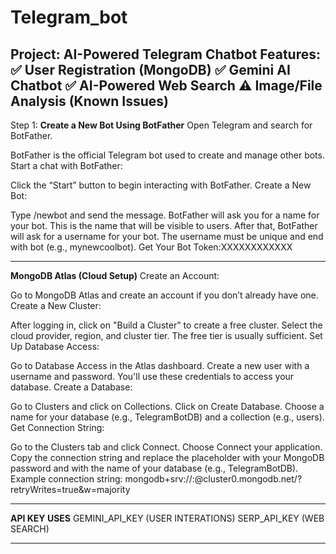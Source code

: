 # Telegram_bot
Project: AI-Powered Telegram Chatbot  Features: ✅ User Registration (MongoDB) ✅ Gemini AI Chatbot ✅ AI-Powered Web Search ⚠ Image/File Analysis (Known Issues)
------------------------------------------------------------------------------------------------------------------------------------------------------------------
Step 1: **Create a New Bot Using BotFather**
Open Telegram and search for BotFather.

BotFather is the official Telegram bot used to create and manage other bots.
Start a chat with BotFather:

Click the “Start” button to begin interacting with BotFather.
Create a New Bot:

Type /newbot and send the message.
BotFather will ask you for a name for your bot. This is the name that will be visible to users.
After that, BotFather will ask for a username for your bot. The username must be unique and end with bot (e.g., mynewcoolbot).
Get Your Bot Token:XXXXXXXXXXXX

--------------------------------------------------------------------------------------------------------------------------------------------------------------------------------------------------------------
 **MongoDB Atlas (Cloud Setup)**
Create an Account:

Go to MongoDB Atlas and create an account if you don’t already have one.
Create a New Cluster:

After logging in, click on "Build a Cluster" to create a free cluster.
Select the cloud provider, region, and cluster tier. The free tier is usually sufficient.
Set Up Database Access:

Go to Database Access in the Atlas dashboard.
Create a new user with a username and password. You'll use these credentials to access your database.
Create a Database:

Go to Clusters and click on Collections.
Click on Create Database. Choose a name for your database (e.g., TelegramBotDB) and a collection (e.g., users).
Get Connection String:

Go to the Clusters tab and click Connect.
Choose Connect your application.
Copy the connection string and replace the <password> placeholder with your MongoDB password and <dbname> with the name of your database (e.g., TelegramBotDB).
Example connection string:
mongodb+srv://<username>:<password>@cluster0.mongodb.net/<dbname>?retryWrites=true&w=majority

------------------------------------------------------------------------------------------------------------------------------------------------------------------------------------------------------------------
**API KEY USES**
GEMINI_API_KEY  (USER INTERATIONS)
SERP_API_KEY    (WEB SEARCH)

--------------------------------------------------------------------------------------------------------------------------------------------------------------------------------------------------------------------
